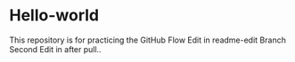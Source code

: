 # Hello-world
This repository is for practicing the GitHub Flow
Edit in readme-edit Branch 
Second Edit in after pull..
